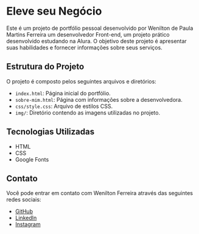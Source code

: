 # Eleve seu Negócio

Este é um projeto de portfólio pessoal desenvolvido por Wenilton de Paula Martins Ferreira um desenvolvedor Front-end, um projeto prático desenvolvido estudando na Alura. O objetivo deste projeto é apresentar suas habilidades e fornecer informações sobre seus serviços.

## Estrutura do Projeto

O projeto é composto pelos seguintes arquivos e diretórios:

- `index.html`: Página inicial do portfólio.
- `sobre-mim.html`: Página com informações sobre a desenvolvedora.
- `css/style.css`: Arquivo de estilos CSS.
- `img/`: Diretório contendo as imagens utilizadas no projeto.

## Tecnologias Utilizadas

- HTML
- CSS
- Google Fonts

## Contato

Você pode entrar em contato com Wenilton Ferreira através das seguintes redes sociais:

- [GitHub](https://www.github.com/Wenilton12/)
- [LinkedIn](https://www.linkedin.com/in/wenilton-ferreira-baa012207/)
- [Instagram](https://www.instagram.com/weniltonmferreira?igsh=MWIzOHEwdHNncWd1bg==)
